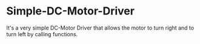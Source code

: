 # Simple-DC-Motor-Driver

It's a very simple DC-Motor Driver that allows the motor to turn right and to turn left by calling functions. 
